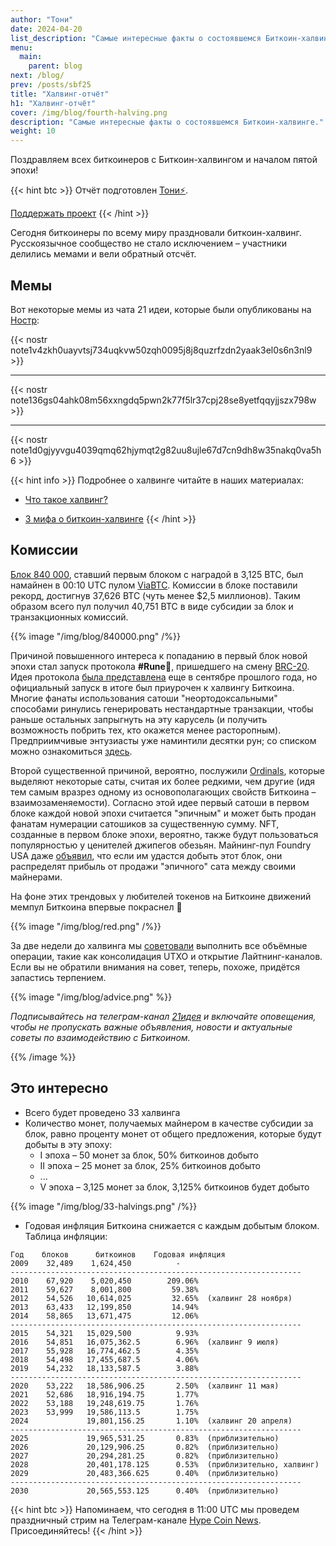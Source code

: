 ```yaml
---
author: "Тони"
date: 2024-04-20
list_description: "Самые интересные факты о состоявшемся Биткоин-халвинге."
menu:
  main:
    parent: blog
next: /blog/
prev: /posts/sbf25
title: "Халвинг-отчёт"
h1: "Халвинг-отчёт"
cover: /img/blog/fourth-halving.png
description: "Самые интересные факты о состоявшемся Биткоин-халвинге."
weight: 10
---
```


Поздравляем всех биткоинеров с Биткоин-халвингом и началом пятой эпохи! 

{{< hint btc >}}
Отчёт подготовлен [Тони⚡️](https://njump.me/npub10awzknjg5r5lajnr53438ndcyjylgqsrnrtq5grs495v42qc6awsj45ys7).

[Поддержать проект](/contribute/) 
{{< /hint >}}

Сегодня биткоинеры по всему миру праздновали биткоин-халвинг. Русскоязычное сообщество не стало исключением – участники делились мемами и вели обратный отсчёт. 

## Мемы

Вот некоторые мемы из чата 21 идеи, которые были опубликованы на [Ностр](https://nostr.21ideas.org):

{{< nostr note1v4zkh0uayvtsj734uqkvw50zqh0095j8j8quzrfzdn2yaak3el0s6n3nl9 >}} 

---

{{< nostr note136gs04ahk08m56xxngdq5pwn2k77f5lr37cpj28se8yetfqqyjjszx798w >}}

---

{{< nostr note1d0gjyyvgu4039qmq62hjymqt2g82uu8ujle67d7cn9dh8w35nakq0va5h6 >}}

{{< hint info >}}
Подробнее о халвинге читайте в наших материалах:

- [Что такое халвинг?](/halving)

- [3 мифа о биткоин-халвинге](/myths-about-halving)
{{< /hint >}}

## Комиссии

[Блок 840 000](https://mempool.space/ru/block/0000000000000000000320283a032748cef8227873ff4872689bf23f1cda83a5), ставший первым блоком с наградой в 3,125 BTC, был намайнен в 00:10 UTC пулом [ViaBTC](https://mempool.space/ru/mining/pool/viabtc). Комиссии в блоке поставили рекорд, достигнув 37,626 BTC (чуть менее $2,5 миллионов). Таким образом всего пул получил 40,751 BTC в виде субсидии за блок и транзакционных комиссий. 

{{% image "/img/blog/840000.png" /%}}

Причиной повышенного интереса к попаданию в первый блок новой эпохи стал запуск протокола __#Rune💩__, пришедшего на смену [BRC-20](/posts/brc-20). Идея протокола [была представлена](https://rodarmor.com/blog/runes/) еще в сентябре прошлого года, но официальный запуск в итоге был приурочен к халвингу Биткоина.  Многие фанаты использования сатоши "неортодоксальными" способами ринулись генерировать нестандартные транзакции, чтобы раньше остальных запрыгнуть на эту карусель (и получить возможность побрить тех, кто окажется менее расторопным). Предприимчивые энтузиасты уже наминтили десятки рун; со списком можно ознакомиться [здесь](https://unisat.io/runes/list).

Второй существенной причиной, вероятно, послужили [Ordinals](/posts/chto-takoe-bitcoin-ordinals/), которые выделяют некоторые саты, считая их более редкими, чем другие (идя тем самым вразрез одному из основополагающих свойств Биткоина – взаимозаменяемости). Согласно этой идее первый сатоши в первом блоке каждой новой эпохи считается "эпичным" и может быть продан фанатам нумерации сатошиков за существенную сумму. NFT, созданные в первом блоке эпохи, вероятно, также будут пользоваться популярностью у ценителей джипегов обезьян. Майнинг-пул Foundry USA даже [объявил](https://t.me/bitcoin21ideas/3113), что если им удастся добыть этот блок, они распределят прибыль от продажи "эпичного" сата между своими майнерами. 

На фоне этих трендовых у любителей токенов на Биткоине движений мемпул Биткоина впервые покраснел 🙈

{{% image "/img/blog/red.png" /%}}

За две недели до халвинга мы [советовали](https://t.me/bitcoin21ideas/3094) выполнить все объёмные операции, такие как консолидация UTXO и открытие Лайтнинг-каналов. Если вы не обратили внимания на совет, теперь, похоже, придётся запастись терпением.

{{% image "/img/blog/advice.png" %}}

_Подписывайтесь на телеграм-канал [21идея](https://t.me/bitcoin21ideas) и включайте оповещения, чтобы не пропускать важные объявления, новости и актуальные советы по взаимодействию с Биткоином._

{{% /image %}}

## Это интересно

- Всего будет проведено 33 халвинга
- Количество монет, получаемых майнером в качестве субсидии за блок, равно проценту монет от общего предложения, которые будут добыты в эту эпоху:
	-  I эпоха – 50 монет за блок, 50% биткоинов добыто
	- II эпоха – 25 монет за блок, 25% биткоинов добыто
	- ...
	- V эпоха – 3,125 монет за блок, 3,125% биткоинов будет добыто

{{% image "/img/blog/33-halvings.png" /%}}

- Годовая инфляция Биткоина снижается с каждым добытым блоком. Таблица инфляции:

```
Год    блоков      биткоинов    Годовая инфляция 
2009    32,489    1,624,450          -
-----------------------------------------------------------------
2010    67,920    5,020,450        209.06%
2011    59,627    8,001,800         59.38%
2012    54,526   10,614,025         32.65%  (халвинг 28 ноября)
2013    63,433   12,199,850         14.94%
2014    58,865   13,671,475         12.06%
-----------------------------------------------------------------
2015    54,321   15,029,500          9.93%
2016    54,851   16,075,362.5        6.96%  (халвинг 9 июля)
2017    55,928   16,774,462.5        4.35%
2018    54,498   17,455,687.5        4.06%
2019    54,232   18,133,587.5        3.88%
-----------------------------------------------------------------
2020    53,222   18,586,906.25       2.50%  (халвинг 11 мая)
2021    52,686   18,916,194.75       1.77%
2022    53,188   19,248,619.75       1.76%  
2023    53,999   19,586,113.5        1.75%  
2024             19,801,156.25       1.10%  (халвинг 20 апреля)
-----------------------------------------------------------------
2025             19,965,531.25       0.83%  (приблизительно)
2026             20,129,906.25       0.82%  (приблизительно)
2027             20,294,281.25       0.82%  (приблизительно)
2028             20,401,178.125      0.53%  (приблизительно, халвинг)
2029             20,483,366.625      0.40%  (приблизительно)
-----------------------------------------------------------------
2030             20,565,553.125      0.40%  (приблизительно)
```

{{< hint btc >}}
Напоминаем, что сегодня в 11:00 UTC мы проведем праздничный стрим на Телеграм-канале [Hype Coin News](https://t.me/+eQs_726tgL42Njhi). Присоединяйтесь!
{{< /hint >}}
